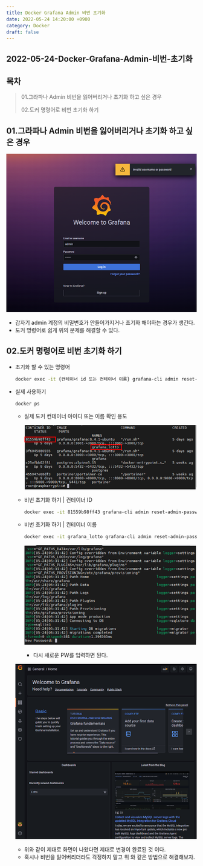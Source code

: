 ```yaml
---
title: Docker Grafana Admin 비번 초기화
date: 2022-05-24 14:20:00 +0900
category: Docker
draft: false
---
```


## 2022-05-24-Docker-Grafana-Admin-비번-초기화

## 목차

>01.그라파나 Admin 비번을 잃어버리거나 초기화 하고 싶은 경우
>
>02.도커 명령어로 비번 초기화 하기

## 01.그라파나 Admin 비번을 잃어버리거나 초기화 하고 싶은 경우

![image-20220524142231566](../../assets/img/post/2022-05-24-Docker-Grafana-Admin-비번-초기화/image-20220524142231566.png)

- 갑자기 admin 계정의 비밀번호가 안들어가지거나 초기화 해야하는 경우가 생긴다.
- 도커 명령어로 쉽게 위의 문제를 해결할 수 있다.

## 02.도커 명령어로 비번 초기화 하기

- 초기화 할 수 있는 명령어

  ```sh
  docker exec -it {컨테이너 id 또는 컨테이너 이름} grafana-cli admin reset-admin-password -password-from-stdin
  ```

- 실제 사용하기

  ```sh
  docker ps 
  ```

  - 실제 도커 컨테이너 아이디 또는 이름 확인 용도

    ![image-20220524142751957](../../assets/img/post/2022-05-24-Docker-Grafana-Admin-비번-초기화/image-20220524142751957.png)

  - 비번 초기화 하기 | 컨테이너 ID

    ```sh
    docker exec -it 81559b98ff43 grafana-cli admin reset-admin-password -password-from-stdin

  - 비번 초기화 하기 | 컨테이너 이름

    ```sh
    docker exec -it grafana_lotto grafana-cli admin reset-admin-password -password-from-stdin
    ```

    ![image-20220524143149448](../../assets/img/post/2022-05-24-Docker-Grafana-Admin-비번-초기화/image-20220524143149448.png)

    - 다시 새로운 PW를 입력하면 된다.

  ![image-20220524143232699](../../assets/img/post/2022-05-24-Docker-Grafana-Admin-비번-초기화/image-20220524143232699.png)

  - 위와 같이 제대로 화면이 나왔다면 제대로 변경이 완료된 것 이다.
  - 혹시나 비번을 잃어버리더라도 걱정하지 말고 위 와 같은 방법으로 해결해보자.

  